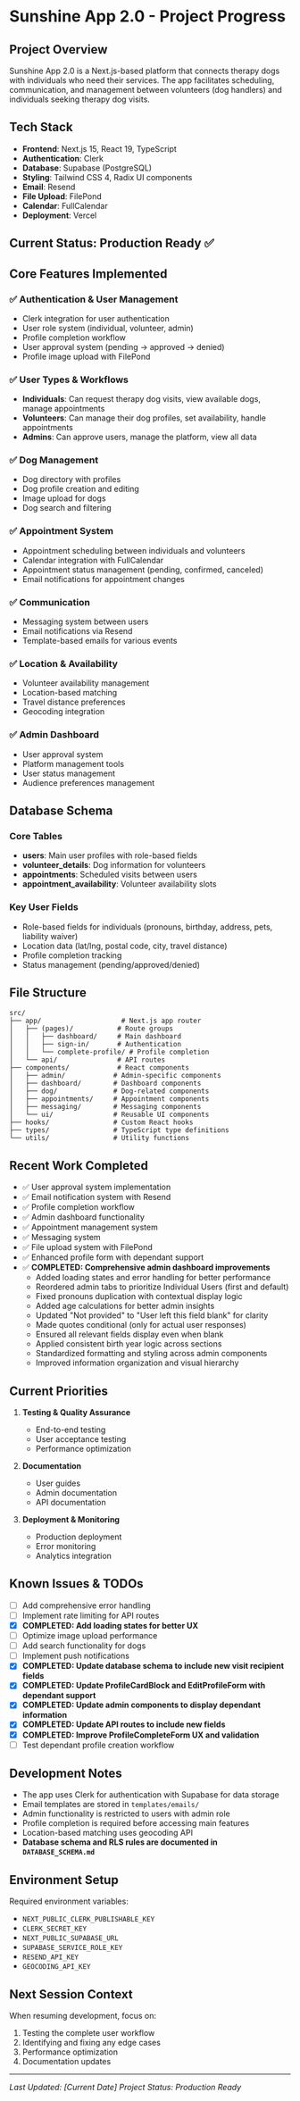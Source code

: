 # Sunshine App 2.0 - Project Progress

## Project Overview
Sunshine App 2.0 is a Next.js-based platform that connects therapy dogs with individuals who need their services. The app facilitates scheduling, communication, and management between volunteers (dog handlers) and individuals seeking therapy dog visits.

## Tech Stack
- **Frontend**: Next.js 15, React 19, TypeScript
- **Authentication**: Clerk
- **Database**: Supabase (PostgreSQL)
- **Styling**: Tailwind CSS 4, Radix UI components
- **Email**: Resend
- **File Upload**: FilePond
- **Calendar**: FullCalendar
- **Deployment**: Vercel

## Current Status: **Production Ready** ✅

## Core Features Implemented

### ✅ Authentication & User Management
- Clerk integration for user authentication
- User role system (individual, volunteer, admin)
- Profile completion workflow
- User approval system (pending → approved → denied)
- Profile image upload with FilePond

### ✅ User Types & Workflows
- **Individuals**: Can request therapy dog visits, view available dogs, manage appointments
- **Volunteers**: Can manage their dog profiles, set availability, handle appointments
- **Admins**: Can approve users, manage the platform, view all data

### ✅ Dog Management
- Dog directory with profiles
- Dog profile creation and editing
- Image upload for dogs
- Dog search and filtering

### ✅ Appointment System
- Appointment scheduling between individuals and volunteers
- Calendar integration with FullCalendar
- Appointment status management (pending, confirmed, canceled)
- Email notifications for appointment changes

### ✅ Communication
- Messaging system between users
- Email notifications via Resend
- Template-based emails for various events

### ✅ Location & Availability
- Volunteer availability management
- Location-based matching
- Travel distance preferences
- Geocoding integration

### ✅ Admin Dashboard
- User approval system
- Platform management tools
- User status management
- Audience preferences management

## Database Schema

### Core Tables
- **users**: Main user profiles with role-based fields
- **volunteer_details**: Dog information for volunteers
- **appointments**: Scheduled visits between users
- **appointment_availability**: Volunteer availability slots

### Key User Fields
- Role-based fields for individuals (pronouns, birthday, address, pets, liability waiver)
- Location data (lat/lng, postal code, city, travel distance)
- Profile completion tracking
- Status management (pending/approved/denied)

## File Structure
```
src/
├── app/                    # Next.js app router
│   ├── (pages)/           # Route groups
│   │   ├── dashboard/     # Main dashboard
│   │   ├── sign-in/       # Authentication
│   │   └── complete-profile/ # Profile completion
│   └── api/               # API routes
├── components/            # React components
│   ├── admin/            # Admin-specific components
│   ├── dashboard/        # Dashboard components
│   ├── dog/              # Dog-related components
│   ├── appointments/     # Appointment components
│   ├── messaging/        # Messaging components
│   └── ui/               # Reusable UI components
├── hooks/                # Custom React hooks
├── types/                # TypeScript type definitions
└── utils/                # Utility functions
```

## Recent Work Completed
- ✅ User approval system implementation
- ✅ Email notification system with Resend
- ✅ Profile completion workflow
- ✅ Admin dashboard functionality
- ✅ Appointment management system
- ✅ Messaging system
- ✅ File upload system with FilePond
- ✅ Enhanced profile form with dependant support
- ✅ **COMPLETED: Comprehensive admin dashboard improvements**
  - Added loading states and error handling for better performance
  - Reordered admin tabs to prioritize Individual Users (first and default)
  - Fixed pronouns duplication with contextual display logic
  - Added age calculations for better admin insights
  - Updated "Not provided" to "User left this field blank" for clarity
  - Made quotes conditional (only for actual user responses)
  - Ensured all relevant fields display even when blank
  - Applied consistent birth year logic across sections
  - Standardized formatting and styling across admin components
  - Improved information organization and visual hierarchy

## Current Priorities
1. **Testing & Quality Assurance**
   - End-to-end testing
   - User acceptance testing
   - Performance optimization

2. **Documentation**
   - User guides
   - Admin documentation
   - API documentation

3. **Deployment & Monitoring**
   - Production deployment
   - Error monitoring
   - Analytics integration

## Known Issues & TODOs
- [ ] Add comprehensive error handling
- [ ] Implement rate limiting for API routes
- [x] **COMPLETED: Add loading states for better UX**
- [ ] Optimize image upload performance
- [ ] Add search functionality for dogs
- [ ] Implement push notifications
- [x] **COMPLETED: Update database schema to include new visit recipient fields**
- [x] **COMPLETED: Update ProfileCardBlock and EditProfileForm with dependant support**
- [x] **COMPLETED: Update admin components to display dependant information**
- [x] **COMPLETED: Update API routes to include new fields**
- [x] **COMPLETED: Improve ProfileCompleteForm UX and validation**
- [ ] Test dependant profile creation workflow

## Development Notes
- The app uses Clerk for authentication with Supabase for data storage
- Email templates are stored in `templates/emails/`
- Admin functionality is restricted to users with admin role
- Profile completion is required before accessing main features
- Location-based matching uses geocoding API
- **Database schema and RLS rules are documented in `DATABASE_SCHEMA.md`**

## Environment Setup
Required environment variables:
- `NEXT_PUBLIC_CLERK_PUBLISHABLE_KEY`
- `CLERK_SECRET_KEY`
- `NEXT_PUBLIC_SUPABASE_URL`
- `SUPABASE_SERVICE_ROLE_KEY`
- `RESEND_API_KEY`
- `GEOCODING_API_KEY`

## Next Session Context
When resuming development, focus on:
1. Testing the complete user workflow
2. Identifying and fixing any edge cases
3. Performance optimization
4. Documentation updates

---
*Last Updated: [Current Date]*
*Project Status: Production Ready* 